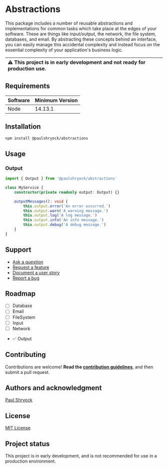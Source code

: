 # Abstractions

This package includes a number of reusable abstractions and implementations for common tasks which take place at the edges of your software. These are things like input/output, the network, the file system, databases, and email. By abstracting these concepts behind an interface, you can easily manage this accidental complexity and instead focus on the essential complexity of your application's business logic.

| :warning: This project is in early development and not ready for production use. |
| :------------------------------------------------------------------------------- |

## Requirements

| Software | Minimum Version |
| :------- | :-------------- |
| Node     | 14.13.1         |

## Installation

```bash
npm install @paulshryock/abstractions
```

## Usage

### Output

```typescript
import { Output } from '@paulshryock/abstractions'

class MyService {
    constructor(private readonly output: Output) {}

    outputMessages(): void {
        this.output.error('An error occurred.')
        this.output.warn('A warning message.')
        this.output.log('A log message.')
        this.output.info('An info message.')
        this.output.debug('A debug message.')
    }
}
```

## Support

-   [Ask a question](https://github.com/paulshryock/node-abstractions/issues/new?assignees=&labels=question&projects=&template=1_ask_a_question.md&title=)
-   [Request a feature](https://github.com/paulshryock/node-abstractions/issues/new?assignees=&labels=enhancement&projects=&template=2_request_a_feature.md&title=)
-   [Document a user story](https://github.com/paulshryock/node-abstractions/issues/new?assignees=&labels=enhancement&projects=&template=3_document_a_user_story.md&title=)
-   [Report a bug](https://github.com/paulshryock/node-abstractions/issues/new?assignees=&labels=bug&projects=&template=4_report_a_bug.md&title=)

## Roadmap

-   [ ] Database
-   [ ] Email
-   [ ] FileSystem
-   [ ] Input
-   [ ] Network
-   ✅ Output

## Contributing

Contributions are welcome! **Read the [contribution guidelines](https://github.com/paulshryock/node-abstractions/blob/main/CONTRIBUTING.md)**, and then submit a pull request.

## Authors and acknowledgment

[Paul Shryock](https://github.com/paulshryock)

## License

[MIT License](https://github.com/paulshryock/node-abstractions/blob/main/LICENSE)

## Project status

This project is in early development, and is not recommended for use in a production environment.
